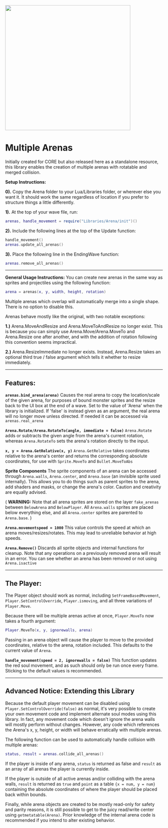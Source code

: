 <img src="https://user-images.githubusercontent.com/34289184/116654748-0cf3ab80-a947-11eb-80ac-0307ff25eaf5.gif" width=400>

# Multiple Arenas

Initially created for CORE but also released here as a standalone resource, this library enables the creation of multiple arenas with rotatable and merged collision.

**Setup Instructions:**

**0).** Copy the Arena folder to your Lua/Libraries folder, or wherever else you want it. It should work the same regardless of location if you prefer to structure things a little differently.

**1).** At the top of your wave file, run:

```lua
arenas, handle_movement = require("Libraries/Arena/init")()
```

**2).** Include the following lines at the top of the Update function:

```lua
handle_movement()
arenas.update_all_arenas()
```

**3).** Place the following line in the EndingWave function:

```lua
arenas.remove_all_arenas()
```


-----------------------

**General Usage Instructions:**
You can create new arenas in the same way as sprites and projectiles using the following function:

```lua
arena = arenas(x, y, width, height, rotation)
```

Multiple arenas which overlap will automatically merge into a single shape. There is no option to disable this.

Arenas behave mostly like the original, with two notable exceptions:

**1.)** Arena.MoveAndResize and Arena.MoveToAndResize no longer exist. 
This is because you can simply use Arena.Move/Arena.MoveTo and Arena.Resize one after another, and with the addition of rotation following this convention seems impractical.

**2.)** Arena.ResizeImmediate no longer exists. Instead, Arena.Resize takes an optional third true / false argument which tells it whether to resize immediately.


-----------------------

## **Features:**

**`arenas.bind_arena(arena)`**
Causes the real arena to copy the location/scale of the given arena, for purposes of bound monster sprites and the resize back to the UI box at the end of a wave. Set to the value of 'Arena' when the library is initialized.
If 'false' is instead given as an argument, the real arena will no longer move unless directed. If needed it can be accessed via `arenas.real_arena`

**`Arena.Rotate/Arena.RotateTo(angle, immediate = false)`**
`Arena.Rotate` adds or subtracts the given angle from the arena's current rotation, whereas `Arena.RotateTo` sets the arena's rotation directly to the input.

**`x, y = Arena.GetRelative(x, y)`**
`Arena.GetRelative` takes coordinates relative to the arena's center and returns the corresponding absolute coordinates, for use with `Sprite.MoveTo` and `Bullet.MoveToAbs`

**Sprite Components**
The sprite components of an arena can be accessed through `Arena.walls`, `Arena.center`, and `Arena.base` (an invisible sprite used internally). This allows you to do things such as parent sprites to the arena, add shaders and masks, or change the arena's color. Caution and creativity are equally advised.

( **WARNING:** Note that all arena sprites are stored on the layer `fake_arenas` between `BelowArena` and `BelowPlayer`. All `Arena.walls` sprites are placed below everything else, and all `Arena.center` sprites are parented to `Arena.base`. )

**`Arena.movementspeed = 1000`**
This value controls the speed at which an arena moves/resizes/rotates. This may lead to unreliable behavior at high speeds.

**`Arena.Remove()`**
Discards all sprite objects and internal functions for cleanup. Note that any operations on a previously removed arena will result in an error. You can see whether an arena has been removed or not using `Arena.isactive`

---

## The Player:

The Player object should work as normal, including `SetFrameBasedMovement`, `Player.SetControlOverride`, `Player.ismoving`, and all three variations of `Player.Move`.

Because there will be multiple arenas active at once, `Player.MoveTo` now takes a fourth argument: 

```lua
Player.MoveTo(x, y, ignorewalls, arena)
```

Passing in an arena object will cause the player to move to the provided coordinates, relative to the arena, rotation included. This defaults to the current value of `Arena`.

**`handle_movement(speed = 2, ignorewalls = false)`**
This function updates the red soul movement, and as such should only be run once every frame.
Sticking to the default values is recommended.

-----------------------

## Advanced Notice: Extending this Library

Because the default player movement can be disabled using `Player.SetControlOverride(false)` as normal, it's very possible to create your own movement code and implement alternate soul modes using this library. In fact, any movement code which doesn't ignore the arena walls will mostly perform without changes. However, any code which references the Arena's x, y, height, or width will behave erratically with multiple arenas.

The following function can be used to automatically handle collision with multiple arenas:

```lua
status, result = arenas.collide_all_arenas()
```

If the player is inside of any arena, `status` is returned as false and `result` as an array of all arenas the player is currently inside.

If the player is outside of all active arenas and/or colliding with the arena walls, `result` is returned as `true` and `point` as a table `{x = num, y = num}` containing the absolute coordinates of where the player should be placed back within bounds.

Finally, while arena objects are created to be mostly read-only for safety and parity reasons, it is still possible to get to the juicy read/write center using `getmetatable(Arena)`. Prior knowledge of the internal arena code is recommended if you intend to alter existing behavior.
